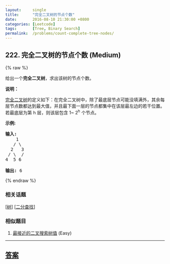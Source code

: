 ```yaml
---
layout:     single
title:      "完全二叉树的节点个数"
date:       2016-08-10 21:30:00 +0800
categories: [Leetcode]
tags:       [Tree, Binary Search]
permalink:  /problems/count-complete-tree-nodes/
---
```


## 222. 完全二叉树的节点个数 (Medium)

{% raw %}

<p>给出一个<strong>完全二叉树</strong>，求出该树的节点个数。</p>

<p><strong>说明：</strong></p>

<p><a href="https://baike.baidu.com/item/%E5%AE%8C%E5%85%A8%E4%BA%8C%E5%8F%89%E6%A0%91/7773232?fr=aladdin">完全二叉树</a>的定义如下：在完全二叉树中，除了最底层节点可能没填满外，其余每层节点数都达到最大值，并且最下面一层的节点都集中在该层最左边的若干位置。若最底层为第 h 层，则该层包含 1~&nbsp;2<sup>h</sup>&nbsp;个节点。</p>

<p><strong>示例:</strong></p>

<pre><strong>输入:</strong> 
    1
   / \
  2   3
 / \  /
4  5 6

<strong>输出:</strong> 6</pre>

{% endraw %}

### 相关话题
  [[树](https://github.com/openset/leetcode/tree/master/tag/tree/README.md)]
  [[二分查找](https://github.com/openset/leetcode/tree/master/tag/binary-search/README.md)]

### 相似题目
  1. [最接近的二叉搜索树值](/problems/closest-binary-search-tree-value) (Easy)

---

## [答案](https://github.com/openset/leetcode/tree/master/problems/count-complete-tree-nodes)
